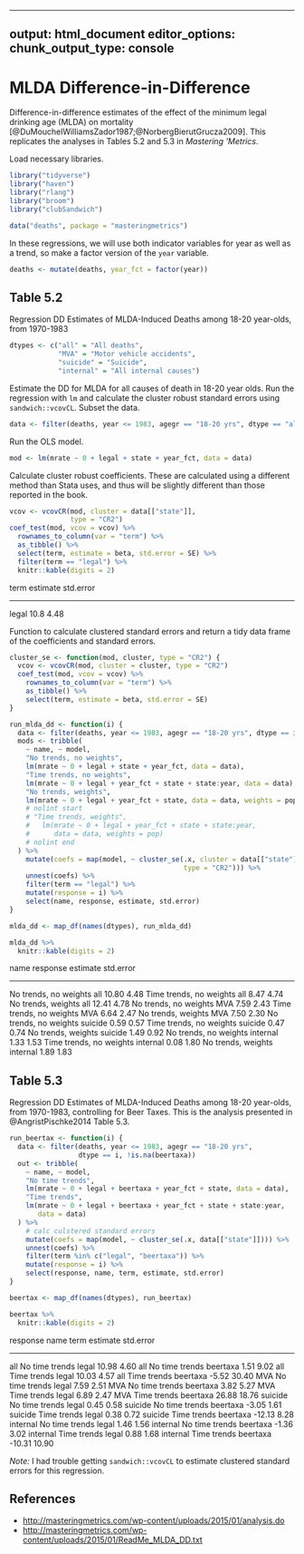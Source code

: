 
---
output: html_document
editor_options:
  chunk_output_type: console
---

# MLDA Difference-in-Difference

Difference-in-difference estimates of the effect of the minimum legal drinking age (MLDA) on mortality [@DuMouchelWilliamsZador1987;@NorbergBierutGrucza2009].
This replicates the analyses in Tables 5.2 and 5.3 in *Mastering 'Metrics*.

Load necessary libraries.

```r
library("tidyverse")
library("haven")
library("rlang")
library("broom")
library("clubSandwich")
```


```r
data("deaths", package = "masteringmetrics")
```
In these regressions, we will use both indicator variables for year as well as a trend, so make a factor version of the `year` variable.

```r
deaths <- mutate(deaths, year_fct = factor(year))
```

## Table 5.2

Regression DD Estimates of MLDA-Induced Deaths among 18-20 year-olds, from 1970-1983


```r
dtypes <- c("all" = "All deaths",
            "MVA" = "Motor vehicle accidents",
            "suicide" = "Suicide",
            "internal" = "All internal causes")
```

Estimate the DD for MLDA for all causes of death in 18-20 year olds.
Run the regression with `lm` and calculate the cluster robust standard errors
using `sandwich::vcovCL`.
Subset the data.

```r
data <- filter(deaths, year <= 1983, agegr == "18-20 yrs", dtype == "all")
```
Run the OLS model.

```r
mod <- lm(mrate ~ 0 + legal + state + year_fct, data = data)
```
Calculate cluster robust coefficients.
These are calculated using a different method than Stata uses, and thus will be slightly different than those reported in the book.

```r
vcov <- vcovCR(mod, cluster = data[["state"]],
               type = "CR2")
coef_test(mod, vcov = vcov) %>%
  rownames_to_column(var = "term") %>%
  as_tibble() %>%
  select(term, estimate = beta, std.error = SE) %>%
  filter(term == "legal") %>%
  knitr::kable(digits = 2)
```



term     estimate   std.error
------  ---------  ----------
legal        10.8        4.48

Function to calculate clustered standard errors and return a tidy data frame of the coefficients and standard errors.

```r
cluster_se <- function(mod, cluster, type = "CR2") {
  vcov <- vcovCR(mod, cluster = cluster, type = "CR2")
  coef_test(mod, vcov = vcov) %>%
    rownames_to_column(var = "term") %>%
    as_tibble() %>%
    select(term, estimate = beta, std.error = SE)
}
```


```r
run_mlda_dd <- function(i) {
  data <- filter(deaths, year <= 1983, agegr == "18-20 yrs", dtype == i) # nolint
  mods <- tribble(
    ~ name, ~ model,
    "No trends, no weights",
    lm(mrate ~ 0 + legal + state + year_fct, data = data),
    "Time trends, no weights",
    lm(mrate ~ 0 + legal + year_fct + state + state:year, data = data),
    "No trends, weights",
    lm(mrate ~ 0 + legal + year_fct + state, data = data, weights = pop),
    # nolint start
    # "Time trends, weights",
    #   lm(mrate ~ 0 + legal + year_fct + state + state:year,
    #      data = data, weights = pop)
    # nolint end
  ) %>%
    mutate(coefs = map(model, ~ cluster_se(.x, cluster = data[["state"]],
                                           type = "CR2"))) %>%
    unnest(coefs) %>%
    filter(term == "legal") %>%
    mutate(response = i) %>%
    select(name, response, estimate, std.error)
}
```


```r
mlda_dd <- map_df(names(dtypes), run_mlda_dd)
```


```r
mlda_dd %>%
  knitr::kable(digits = 2)
```



name                      response    estimate   std.error
------------------------  ---------  ---------  ----------
No trends, no weights     all            10.80        4.48
Time trends, no weights   all             8.47        4.74
No trends, weights        all            12.41        4.78
No trends, no weights     MVA             7.59        2.43
Time trends, no weights   MVA             6.64        2.47
No trends, weights        MVA             7.50        2.30
No trends, no weights     suicide         0.59        0.57
Time trends, no weights   suicide         0.47        0.74
No trends, weights        suicide         1.49        0.92
No trends, no weights     internal        1.33        1.53
Time trends, no weights   internal        0.08        1.80
No trends, weights        internal        1.89        1.83

## Table 5.3

Regression DD Estimates of MLDA-Induced Deaths among 18-20 year-olds, from 1970-1983, controlling for Beer Taxes.
This is the analysis presented in @AngristPischke2014 Table 5.3.


```r
run_beertax <- function(i) {
  data <- filter(deaths, year <= 1983, agegr == "18-20 yrs",
                 dtype == i, !is.na(beertaxa))
  out <- tribble(
    ~ name, ~ model,
    "No time trends",
    lm(mrate ~ 0 + legal + beertaxa + year_fct + state, data = data),
    "Time trends",
    lm(mrate ~ 0 + legal + beertaxa + year_fct + state + state:year,
       data = data)
  ) %>%
    # calc culstered standard errors
    mutate(coefs = map(model, ~ cluster_se(.x, data[["state"]]))) %>%
    unnest(coefs) %>%
    filter(term %in% c("legal", "beertaxa")) %>%
    mutate(response = i) %>%
    select(response, name, term, estimate, std.error)
}
```


```r
beertax <- map_df(names(dtypes), run_beertax)
```


```r
beertax %>%
  knitr::kable(digits = 2)
```



response   name             term        estimate   std.error
---------  ---------------  ---------  ---------  ----------
all        No time trends   legal          10.98        4.60
all        No time trends   beertaxa        1.51        9.02
all        Time trends      legal          10.03        4.57
all        Time trends      beertaxa       -5.52       30.40
MVA        No time trends   legal           7.59        2.51
MVA        No time trends   beertaxa        3.82        5.27
MVA        Time trends      legal           6.89        2.47
MVA        Time trends      beertaxa       26.88       18.76
suicide    No time trends   legal           0.45        0.58
suicide    No time trends   beertaxa       -3.05        1.61
suicide    Time trends      legal           0.38        0.72
suicide    Time trends      beertaxa      -12.13        8.28
internal   No time trends   legal           1.46        1.56
internal   No time trends   beertaxa       -1.36        3.02
internal   Time trends      legal           0.88        1.68
internal   Time trends      beertaxa      -10.31       10.90

*Note:* I had trouble getting `sandwich::vcovCL` to estimate clustered standard errors for this regression.

## References

-   <http://masteringmetrics.com/wp-content/uploads/2015/01/analysis.do>
-   <http://masteringmetrics.com/wp-content/uploads/2015/01/ReadMe_MLDA_DD.txt>

